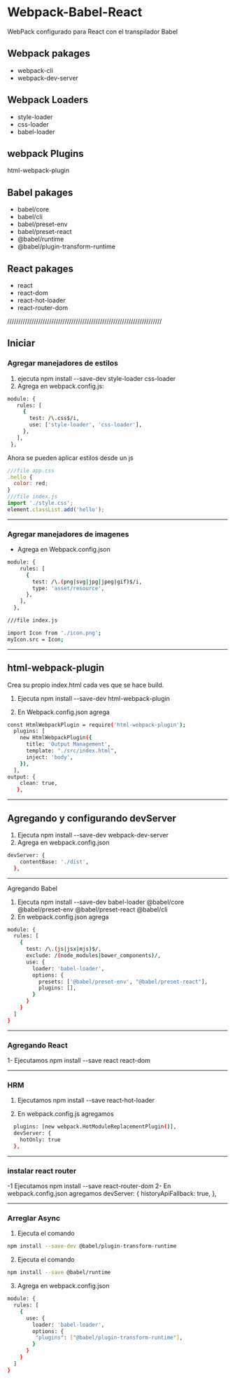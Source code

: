 # Webpack-Babel-React

WebPack configurado para React con el transpilador Babel

## Webpack pakages

- webpack-cli
- webpack-dev-server

## Webpack Loaders

- style-loader
- css-loader
- babel-loader

## webpack Plugins

html-webpack-plugin

## Babel pakages

- babel/core
- babel/cli
- babel/preset-env
- babel/preset-react
- @babel/runtime
- @babel/plugin-transform-runtime


## React pakages

- react
- react-dom
- react-hot-loader
- react-router-dom

//////////////////////////////////////////////////////////////////////

## Iniciar

### Agregar manejadores de estilos

1. ejecuta npm install --save-dev style-loader css-loader
2. Agrega en webpack.config.js:

 ```bash
module: {
    rules: [
      {
        test: /\.css$/i,
        use: ['style-loader', 'css-loader'],
      },
    ],
  },
```
Ahora se pueden aplicar estilos desde un js

```js
///file app.css
.hello {
  color: red;
}
///file index.js
import './style.css';
element.classList.add('hello');
```

----

### Agregar manejadores de imagenes

- Agrega en Webpack.config.json

```bash
module: {
    rules: [
      {
        test: /\.(png|svg|jpg|jpeg|gif)$/i,
        type: 'asset/resource',
      },
    ],
  },
```

```bash
///file index.js

import Icon from './icon.png';
myIcon.src = Icon;
```

---

## html-webpack-plugin

Crea su propio index.html cada ves que se hace build.

1. Ejecuta npm install --save-dev html-webpack-plugin

2. En Webpack.config.json agrega

```bash
const HtmlWebpackPlugin = require('html-webpack-plugin');
  plugins: [
    new HtmlWebpackPlugin({
      title: 'Output Management',
      template: "./src/index.html",
      inject: 'body',
    }),
  ],
output: {
    clean: true,
   },
```

----

## Agregando y configurando devServer

1. Ejecuta npm install --save-dev webpack-dev-server
2. Agrega en webpack.config.json

```bash
devServer: {
    contentBase: './dist',
  },
```

----

Agregando Babel

1. Ejecuta npm install --save-dev babel-loader @babel/core @babel/preset-env @babel/preset-react @babel/cli
2. En webpack.config.json agrega

```bash
module: {
  rules: [
    {
      test: /\.(js|jsx|mjs)$/,
      exclude: /(node_modules|bower_components)/,
      use: {
        loader: 'babel-loader',
        options: {
          presets: ['@babel/preset-env', "@babel/preset-react"],
          plugins: [],
        }
      }
    }
  ]
}
```

----

### Agregando React
1- Ejecutamos npm install --save react react-dom


----

### HRM

1. Ejecutamos npm install --save react-hot-loader

2. En webpack.config.js agregamos
```bash
  plugins: [new webpack.HotModuleReplacementPlugin()],
  devServer: {
    hotOnly: true
  },
```

----
### instalar react router

-1 Ejecutamos npm install --save react-router-dom
2- En webpack.config.json agregamos
  devServer: {
    historyApiFallback: true,
  },

---

### Arreglar Async

1. Ejecuta el comando 
```bash
npm install --save-dev @babel/plugin-transform-runtime
```

2. Ejecuta el comando

```bash
npm install --save @babel/runtime
```

3. Agrega en webpack.config.json

```bash
module: {
  rules: [
    {
      use: {
        loader: 'babel-loader',
        options: {
         "plugins": ["@babel/plugin-transform-runtime"],
        }
      }
    }
  ]
}
```

